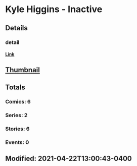 # Kyle Higgins - Inactive 
## Details
### detail
#### [Link](http://marvel.com/comics/creators/14074/kyle_higgins_-_inactive?utm_campaign=apiRef&utm_source=225578a89fc76f3d20fbffda5d17a88d)
## [Thumbnail](http://i.annihil.us/u/prod/marvel/i/mg/b/40/image_not_available.jpg)
## Totals
### Comics: 6
### Series: 2
### Stories: 6
### Events: 0
## Modified: 2021-04-22T13:00:43-0400